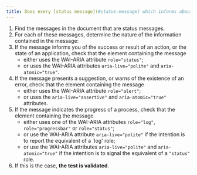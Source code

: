 ```yaml
---
title: Does every [status message](#status-message) which informs about the success, the result of an action or the state of an application use the WAI-ARIA attribute `role="status"`
---
```


1. Find the messages in the document that are status messages.
2. For each of these messages, determine the nature of the information contained in the message:
3. If the message informs you of the success or result of an action, or the state of an application, check that the element containing the message
   - either uses the WAI-ARIA attribute `role="status"`;
   - or uses the WAI-ARIA attributes `aria-live="polite"` and `aria-atomic="true"`.
4. If the message presents a suggestion, or warns of the existence of an error, check that the element containing the message
   - either uses the WAI-ARIA attribute `role="alert"`;
   - or uses the `aria-live="assertive"` and `aria-atomic="true"` attributes.
5. If the message indicates the progress of a process, check that the element containing the message
   - either uses one of the WAI-ARIA attributes `role="log"`, `role="progressbar"` or `role="status"`;
   - or use the WAI-ARIA attribute `aria-live="polite"` if the intention is to report the equivalent of a `log' role;
   - or use the WAI-ARIA attributes `aria-live="polite"` and `aria-atomic="true"` if the intention is to signal the equivalent of a `"status"` role.
6. If this is the case, **the test is validated**.
